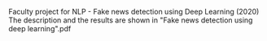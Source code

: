 Faculty project for NLP - Fake news detection using Deep Learning (2020)
The description and the results are shown in "Fake news detection using deep learning".pdf
